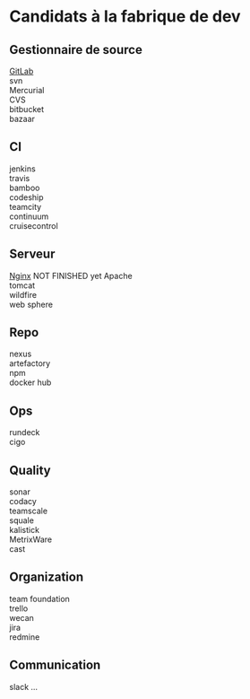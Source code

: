 Candidats à la fabrique de dev
==============================

Gestionnaire de source
----------------------
[GitLab](./gitLab.md)   
svn  
Mercurial  
CVS  
bitbucket  
bazaar  

CI
-----
jenkins  
travis  
bamboo  
codeship  
teamcity  
continuum  
cruisecontrol  

Serveur
----------
[Nginx](./nginx.md) NOT FINISHED yet 
Apache  
tomcat  
wildfire  
web sphere  

Repo
-------
nexus  
artefactory  
npm   
docker hub  

Ops
-----
rundeck  
cigo  

Quality
-------
sonar  
codacy  
teamscale  
squale  
kalistick   
MetrixWare  
cast  

Organization
------------
team foundation  
trello  
wecan  
jira  
redmine  

Communication
----------
slack
...




